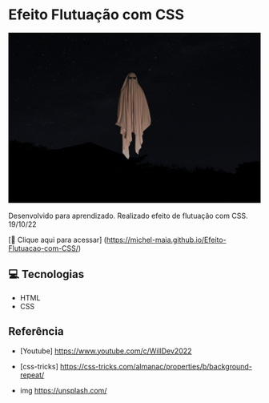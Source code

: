 # Efeito Flutuação com CSS


![preview](./.github/preview.png)


Desenvolvido para aprendizado. Realizado efeito de flutuação com CSS. 19/10/22


[🔗 Clique aqui para acessar] (https://michel-maia.github.io/Efeito-Flutuacao-com-CSS/)


## 💻 Tecnologias

- HTML
- CSS


## Referência

- [Youtube] https://www.youtube.com/c/WillDev2022

- [css-tricks] https://css-tricks.com/almanac/properties/b/background-repeat/

- img https://unsplash.com/

